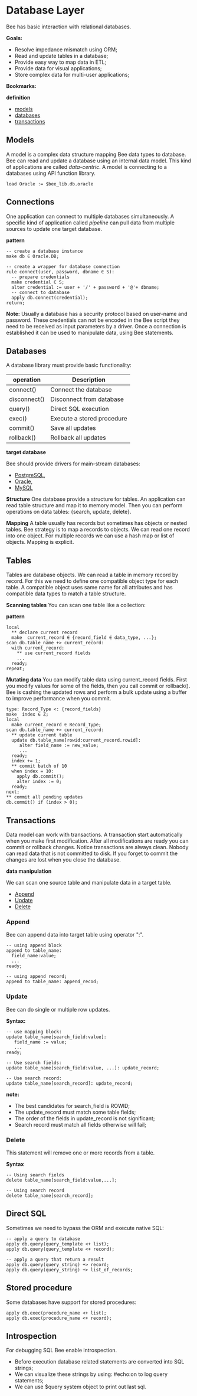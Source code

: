 # Database Layer

Bee has basic interaction with relational databases. 

**Goals:**

* Resolve impedance mismatch using ORM;
* Read and update tables in a database;
* Provide easy way to map data in ETL;
* Provide data for visual applications;
* Store complex data for multi-user applications;

**Bookmarks:**

**definition**
* [models](#models)
* [databases](#databases) 
* [transactions](#transactions)

## Models

A model is a complex data structure mapping Bee data types to database. Bee can read and update a database using an internal data model. This kind of applications are called _data-centric_. A model is connecting to a databases using API function library.

```
load Oracle := $bee_lib.db.oracle
```

## Connections

One application can connect to multiple databases simultaneously. A specific kind of application called _pipeline_ can pull data from multiple sources to update one target database. 

**pattern**
```
-- create a database instance
make db ∈ Oracle.DB;

-- create a wrapper for database connection
rule connect(user, password, dbname ∈ S):
  -- prepare credentials
  make credential ∈ S; 
  alter credential := user + '/' + password + '@'+ dbname;
  -- connect to database
  apply db.connect(credential); 
return;
```

**Note:**
Usually a database has a security protocol based on user-name and password. These credentials can not be encoded in the Bee script they need to be received as input parameters by a driver. Once a connection is established it can be used to manipulate data, using Bee statements.

## Databases

A database library must provide basic functionality:

| operation    | Description
|--------------|------------------------------
| connect()    | Connect the database
| disconnect() | Disconnect from database
| query()      | Direct SQL execution
| exec()       | Execute a stored procedure
| commit()     | Save all updates
| rollback()   | Rollback all updates

**target database**

Bee should provide drivers for main-stream databases:

* [PostgreSQL](http://www.postgresql.org/), 
* [Oracle](http://www.oracle.com/), 
* [MySQL](https://www.mysql.com/)

**Structure**
One database provide a structure for tables. An application can read table structure and map it to memory model. Then you can perform operations on data tables: {search, update, delete}. 

**Mapping**
A table usually has records but sometimes has objects or nested tables. Bee strategy is to map a records to objects. We can read one record into one object. For multiple records we can use a hash map or list of objects. Mapping is explicit. 

## Tables
Tables are database objects. We can read a table in memory record by record. For this we need to define one compatible object type for each table. A compatible object uses same name for all attributes and has compatible data types to match a table structure.

**Scanning tables**
You can scan one table like a collection:

**pattern**
```
local
  ** declare current record
  make  current_record ∈ {record_field ∈ data_type, ...};
scan db.table_name +> current_record:
  with current_record:
    ** use current_record fields
    ... 
  ready; 
repeat;
```

**Mutating data**
You can modify table data using current_record fields. First you modify values for some of the fields, then you call commit or rollback(). Bee is cashing the updated rows and perform a bulk update using a buffer to improve performance when you commit.

```
type: Record_Type <: {record_fields}
make  index ∈ Z;
local  
  make current_record ∈ Record_Type;
scan db.table_name +> current_record:
  ** update current table
  update db.table_name[rowid:current_record.rowid]:
     alter field_name := new_value;
     ...
  ready;
  index += 1;
  ** commit batch of 10
  when index = 10:
    apply db.commit();
    alter index := 0;
  ready;
next;
** commit all pending updates
db.commit() if (index > 0);

```

## Transactions
Data model can work with transactions. A transaction start automatically when you make first modification. After all modifications are ready you can commit or rollback changes. Notice transactions are always clean. Nobody can read data that is not committed to disk. If you forget to commit the changes are lost when you close the database.


**data manipulation**

We can scan one source table and manipulate data in a target table. 

* [Append](#Append)
* [Update](#Update)
* [Delete](#Delete)

### Append

Bee can append data into target table using operator ":".

```
-- using append block
append to table_name:
  field_name:value;
  ...
ready;  

-- using append record;
append to table_name: append_recod;
```

### Update

Bee can do single or multiple row updates.

**Syntax:**

```
-- use mapping block:
update table_name[search_field:value]: 
   field_name := value;
   ...
ready;   

-- Use search fields: 
update table_name[search_field:value, ...]: update_record;

-- Use search record:
update table_name[search_record]: update_record;
```


**note:** 
* The best candidates for search_field is ROWID;
* The update_record must match some table fields;
* The order of the fields in update_record is not significant;
* Search record must match all fields otherwise will fail;

### Delete

This statement will remove one or more records from a table. 

**Syntax**

```
-- Using search fields
delete table_name[search_field:value,...];

-- Using search record
delete table_name[search_record];
```

## Direct SQL

Sometimes we need to bypass the ORM and execute native SQL:

```
-- apply a query to database
apply db.query(query_template <+ list);
apply db.query(query_template <+ record);

-- apply a query that return a result
apply db.query(query_string) +> record;
apply db.query(query_string) +> list_of_records;

```

## Stored procedure

Some databases have support for stored procedures:

```
apply db.exec(procedure_name <+ list); 
apply db.exec(procedure_name <+ record); 
```

## Introspection

For debugging SQL Bee enable introspection. 

* Before execution database related statements are converted into SQL strings; 
* We can visualize these strings by using: #echo:on to log query statements; 
* We can use $query system object to print out last sql. 
